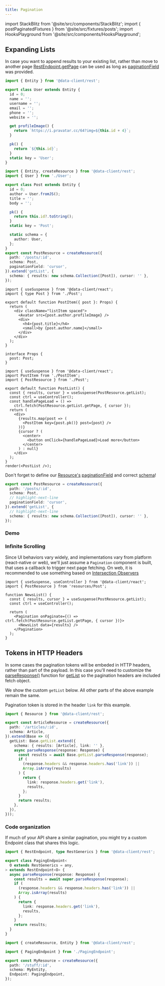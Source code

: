 ```yaml
---
title: Pagination
---
```


import StackBlitz from '@site/src/components/StackBlitz';
import { postPaginatedFixtures } from '@site/src/fixtures/posts';
import HooksPlayground from '@site/src/components/HooksPlayground';

<head>
  <title>Pagination REST data with Reactive Data Client</title>
</head>

## Expanding Lists

In case you want to append results to your existing list, rather than move to another page
[RestEndpoint.getPage](../api/RestEndpoint.md#getpage) can be used as long as [paginationField](../api/RestEndpoint.md#paginationfield) was provided.

<HooksPlayground defaultOpen="n" row fixtures={postPaginatedFixtures}>

```ts title="User" collapsed
import { Entity } from '@data-client/rest';

export class User extends Entity {
  id = 0;
  name = '';
  username = '';
  email = '';
  phone = '';
  website = '';

  get profileImage() {
    return `https://i.pravatar.cc/64?img=${this.id + 4}`;
  }

  pk() {
    return `${this.id}`;
  }
  static key = 'User';
}
```

```ts title="Post" {22,24} collapsed
import { Entity, createResource } from '@data-client/rest';
import { User } from './User';

export class Post extends Entity {
  id = 0;
  author = User.fromJS();
  title = '';
  body = '';

  pk() {
    return this.id?.toString();
  }
  static key = 'Post';

  static schema = {
    author: User,
  };
}
export const PostResource = createResource({
  path: '/posts/:id',
  schema: Post,
  paginationField: 'cursor',
}).extend('getList', {
  schema: { results: new schema.Collection([Post]), cursor: '' },
});
```

```tsx title="PostItem" collapsed
import { useSuspense } from '@data-client/react';
import { type Post } from './Post';

export default function PostItem({ post }: Props) {
  return (
    <div className="listItem spaced">
      <Avatar src={post.author.profileImage} />
      <div>
        <h4>{post.title}</h4>
        <small>by {post.author.name}</small>
      </div>
    </div>
  );
}

interface Props {
  post: Post;
}
```

```tsx title="PostList" {9}
import { useSuspense } from '@data-client/react';
import PostItem from './PostItem';
import { PostResource } from './Post';

export default function PostList() {
  const { results, cursor } = useSuspense(PostResource.getList);
  const ctrl = useController();
  const handlePageLoad = () =>
    ctrl.fetch(PostResource.getList.getPage, { cursor });
  return (
    <div>
      {results.map(post => (
        <PostItem key={post.pk()} post={post} />
      ))}
      {cursor ? (
        <center>
          <button onClick={handlePageLoad}>Load more</button>
        </center>
      ) : null}
    </div>
  );
}
render(<PostList />);
```

</HooksPlayground>

Don't forget to define our [Resource's](../api/createResource.md) [paginationField](../api/createResource.md#paginationfield) and
correct [schema](../api/createResource.md#schema)! 

```ts title="Post"
export const PostResource = createResource({
  path: '/posts/:id',
  schema: Post,
  // highlight-next-line
  paginationField: 'cursor',
}).extend('getList', {
  // highlight-next-line
  schema: { results: new schema.Collection([Post]), cursor: '' },
});
```

### Demo

<StackBlitz app="github-app" file="src/resources/Issue.tsx,src/pages/NextPage.tsx" />

### Infinite Scrolling

Since UI behaviors vary widely, and implementations vary from platform (react-native or web),
we'll just assume a `Pagination` component is built, that uses a callback to trigger next
page fetching. On web, it is recommended to use something based on [Intersection Observers](https://developer.mozilla.org/en-US/docs/Web/API/Intersection_Observer_API)

```tsx
import { useSuspense, useController } from '@data-client/react';
import { PostResource } from 'resources/Post';

function NewsList() {
  const { results, cursor } = useSuspense(PostResource.getList);
  const ctrl = useController();

  return (
    <Pagination onPaginate={() => ctrl.fetch(PostResource.getList.getPage, { cursor })}>
      <NewsList data={results} />
    </Pagination>
  );
}
```

## Tokens in HTTP Headers

In some cases the pagination tokens will be embeded in HTTP headers, rather than part of the payload. In this
case you'll need to customize the [parseResponse()](api/RestEndpoint.md#parseResponse) function
for [getList](api/createResource.md#getlist) so the pagination headers are included fetch object.

We show the custom `getList` below. All other parts of the above example remain the same.

Pagination token is stored in the header `link` for this example.

```typescript
import { Resource } from '@data-client/rest';

export const ArticleResource = createResource({
  path: '/articles/:id',
  schema: Article,
}).extend(Base => ({
  getList: Base.getList.extend({
    schema: { results: [Article], link: '' },
    async parseResponse(response: Response) {
      const results = await Base.getList.parseResponse(response);
      if (
        (response.headers && response.headers.has('link')) ||
        Array.isArray(results)
      ) {
        return {
          link: response.headers.get('link'),
          results,
        };
      }
      return results;
    },
  }),
}));
```

### Code organization

If much of your API share a similar pagination, you might
try a custom Endpoint class that shares this logic.

```ts title="api/PagingEndpoint.ts"
import { RestEndpoint, type RestGenerics } from '@data-client/rest';

export class PagingEndpoint<
  O extends RestGenerics = any,
> extends RestEndpoint<O> {
  async parseResponse(response: Response) {
    const results = await super.parseResponse(response);
    if (
      (response.headers && response.headers.has('link')) ||
      Array.isArray(results)
    ) {
      return {
        link: response.headers.get('link'),
        results,
      };
    }
    return results;
  }
}
```

```ts title="api/My.ts"
import { createResource, Entity } from '@data-client/rest';

import { PagingEndpoint } from './PagingEndpoint';

export const MyResource = createResource({
  path: '/stuff/:id',
  schema: MyEntity,
  Endpoint: PagingEndpoint,
});
```

